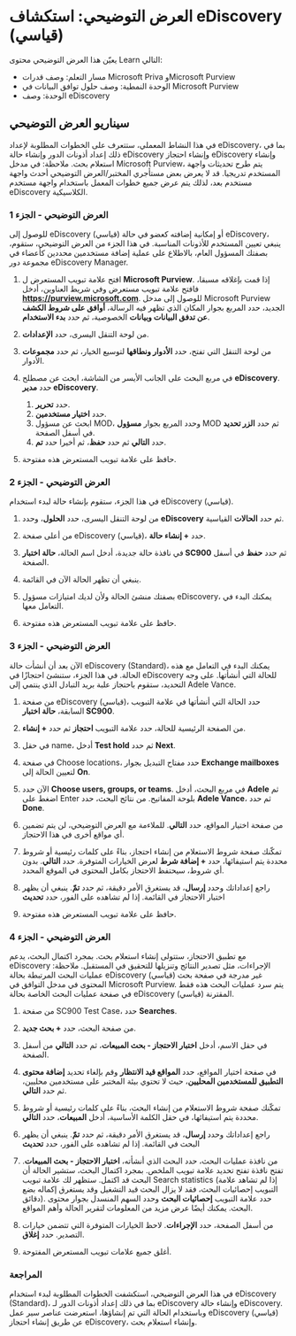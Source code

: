 <!---
---
العرض التوضيحي: العنوان: "استكشاف eDiscovery" مسار التعلم/الوحدة النمطية/الوحدة: "مسار التعلم: وصف قدرات Microsoft Priva وMicrosoft Purview؛ الوحدة 3: وصف حلول التوافق مع البيانات من Microsoft Purview؛ الوحدة 2: وصف eDiscovery'
---
--->

# العرض التوضيحي: استكشاف eDiscovery (قياسي)

يعيّن هذا العرض التوضيحي محتوى Learn التالي:

- مسار التعلم: وصف قدرات Microsoft Priva وMicrosoft Purview
- الوحدة النمطية: وصف حلول توافق البيانات في Microsoft Purview
- الوحدة: وصف eDiscovery

## سيناريو العرض التوضيحي

في هذا النشاط المعملي، ستتعرف على الخطوات المطلوبة لإعداد eDiscovery، بما في ذلك إعداد أذونات الدور وإنشاء حالة eDiscovery وإنشاء احتجاز eDiscovery وإنشاء استعلام بحث.  ملاحظة: في مدخل Microsoft Purview، يتم طرح تحديثات واجهة المستخدم تدريجيا. قد لا يعرض بعض مستأجري المختبر/العرض التوضيحي أحدث واجهة مستخدم بعد، لذلك يتم عرض جميع خطوات المعمل باستخدام واجهة مستخدم eDiscovery الكلاسيكية.

### العرض التوضيحي - الجزء 1

للوصول إلى eDiscovery (قياسي) أو إمكانية إضافته كعضو في حالة eDiscovery، ينبغي تعيين المستخدم للأذونات المناسبة. في هذا الجزء من العرض التوضيحي، ستقوم، بصفتك المسؤول العام، بالاطلاع على عملية إضافة مستخدمين محددين كأعضاء في مجموعة دور eDiscovery Manager.

1. افتح علامة تبويب المستعرض ل **Microsoft Purview**. إذا قمت بإغلاقه مسبقا، فافتح علامة تبويب مستعرض وفي شريط العناوين، أدخل **https://purview.microsoft.com**. للوصول إلى مدخل Microsoft Purview الجديد، حدد المربع بجوار المكان الذي تظهر فيه الرسالة، **أوافق على شروط الكشف عن تدفق البيانات وبيانات** الخصوصية، ثم حدد **بدء الاستخدام**.  
1. من لوحة التنقل اليسرى، حدد **الإعدادات**.
1. من لوحة التنقل التي تفتح، حدد **الأدوار ونطاقها** لتوسيع الخيار، ثم حدد **مجموعات** الأدوار.
1. في مربع البحث على الجانب الأيسر من الشاشة، ابحث عن مصطلح **eDiscovery**.  حدد **مدير eDiscovery**.
    1. حدد **تحرير**.
    1. حدد **اختيار مستخدمين**.
    1. ابحث عن مسؤول MOD، وحدد المربع بجوار **مسؤول** MOD ثم حدد **الزر تحديد** في أسفل الصفحة.
    1. حدد **التالي** ثم حدد **حفظ**، ثم أخيرا حدد **تم**.

1. حافظ على علامة تبويب المستعرض هذه مفتوحة.

### العرض التوضيحي - الجزء 2

في هذا الجزء، ستقوم بإنشاء حالة لبدء استخدام eDiscovery (قياسي).

1. من لوحة التنقل اليسرى، حدد **الحلول**، وحدد **eDiscovery** ثم حدد **الحالات** القياسية.

1. من أعلى صفحة eDiscovery (قياسي)، حدد **+ إنشاء حالة**.

1. في نافذة حالة جديدة، أدخل اسم الحالة، **حالة اختبار SC900** ثم حدد **حفظ** في أسفل الصفحة.

1. ينبغي أن تظهر الحالة الآن في القائمة.

1. بصفتك منشئ الحالة ولأن لديك امتيازات مسؤول eDiscovery، يمكنك البدء في التعامل معها.  

1. حافظ على علامة تبويب المستعرض هذه مفتوحة.

### العرض التوضيحي - الجزء 3

الآن بعد أن أنشأت حالة eDiscovery (Standard)، يمكنك البدء في التعامل مع هذه الحالة.  في هذا الجزء، ستنشئ احتجازًا في eDiscovery للحالة التي أنشأتها.  على وجه التحديد، ستقوم باحتجاز علبة بريد التبادل الذي ينتمي إلى Adele Vance.

1. من صفحة eDiscovery (قياسي)، حدد الحالة التي أنشأتها في علامة التبويب السابقة، **حالة اختبار SC900**.

1. من الصفحة الرئيسية للحالة، حدد علامة التبويب **احتجاز** ثم حدد **+ إنشاء**.

1. في حقل name، أدخل **Test hold** ثم حدد **Next**.

1. في صفحة Choose locations، حدد مفتاح التبديل بجوار **Exchange mailboxes** لتعيين الحالة إلى **On**.  

1. الآن حدد **Choose users, groups, or teams**.  في مربع البحث، أدخل **Adele** ثم اضغط على Enter بلوحة المفاتيح. من نتائج البحث، حدد **Adele Vance**، ثم حدد **Done**.

1. من صفحة اختيار المواقع، حدد **التالي**.  للملاءمة مع العرض التوضيحي، لن يتم تضمين أي مواقع أخرى في هذا الاحتجاز.

1. تمكّنك صفحة شروط الاستعلام من إنشاء احتجاز، بناءً على كلمات رئيسية أو شروط محددة يتم استيفائها، حدد **+ إضافة شرط** لعرض الخيارات المتوفرة.  حدد **التالي**. بدون أي شروط، سيحتفظ الاحتجاز بكامل المحتوى في الموقع المحدد.

1. راجع إعداداتك وحدد **إرسال**، قد يستغرق الأمر دقيقة، ثم حدد **تمّ**.  ينبغي أن يظهر اختبار الاحتجاز في القائمة.  إذا لم تشاهده على الفور، حدد **تحديث**

1. حافظ على علامة تبويب المستعرض هذه مفتوحة.

### العرض التوضيحي - الجزء 4

مع تطبيق الاحتجاز، ستتولى إنشاء استعلام بحث.  بمجرد اكتمال البحث، يدعم eDiscovery الإجراءات، مثل تصدير النتائج وتنزيلها للتحقيق في المستقبل.   ملاحظة: عمليات البحث المرتبطة بحالة eDiscovery (قياسي) غير مدرجة في صفحة بحث المحتوى في مدخل التوافق في Microsoft Purview. يتم سرد عمليات البحث هذه فقط في صفحة عمليات البحث الخاصة بحالة eDiscovery (قياسي) المقترنة.

1. من صفحة SC900 Test Case، حدد **Searches**.

1. من صفحة البحث، حدد **+ بحث جديد**.

1. في حقل الاسم، أدخل **اختبار الاحتجاز - بحث المبيعات**، ثم حدد **التالي** من أسفل الصفحة.

1. في صفحة اختيار المواقع، حدد **المواقع قيد الانتظار** وقم بإلغاء تحديد **إضافة محتوى التطبيق للمستخدمين المحليين**، حيث لا تحتوي بيئة المختبر على مستخدمين محليين، ثم حدد **التالي**.

1. تمكّنك صفحة شروط الاستعلام من إنشاء البحث، بناءً على كلمات رئيسية أو شروط محددة يتم استيفائها، في حقل الكلمة الأساسية، أدخل **المبيعات**، حدد **التالي**.

1. راجع إعداداتك وحدد **إرسال**، قد يستغرق الأمر دقيقة، ثم حدد **تمّ**.  ينبغي أن يظهر البحث في القائمة.  إذا لم تشاهده على الفور، حدد **تحديث**

1. من نافذة عمليات البحث، حدد البحث الذي أنشأته، **اختبار الاحتجاز - بحث المبيعات**.  تفتح نافذة تفتح تحديد علامة تبويب الملخص.  بمجرد اكتمال البحث، ستشير الحالة أن البحث قد اكتمل.  ستظهر لك علامة تبويب Search statistics (إذا لم تشاهد علامة التبويب إحصائيات البحث، فقد لا يزال البحث قيد التشغيل وقد يستغرق إكماله بضع دقائق).  حدد علامة التبويب **إحصائيات البحث** وحدد السهم المنسدل بجوار محتوى البحث.  يمكنك أيضًا عرض مزيد من المعلومات لتقرير الحالة وأهم المواقع.  

1. من أسفل الصفحة، حدد **الإجراءات**.  لاحظ الخيارات المتوفرة التي تتضمن خيارات التصدير. حدد **إغلاق**.

1. أغلق جميع علامات تبويب المستعرض المفتوحة.

### المراجعة

في هذا العرض التوضيحي، استكشفت الخطوات المطلوبة لبدء استخدام eDiscovery (Standard)، بما في ذلك إعداد أذونات الدور لـ eDiscovery وإنشاء حالة eDiscovery.  وباستخدام الحالة التي تم إنشاؤها، استعرضت عناصر سير عمل eDiscovery (قياسي) عن طريق إنشاء احتجاز eDiscovery، وإنشاء استعلام بحث.
